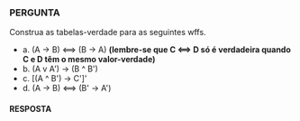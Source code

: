 ### PERGUNTA

Construa as tabelas-verdade para as seguintes wffs.

- a. (A → B) <==> (B → A) **(lembre-se que C <==> D só é verdadeira quando C e D têm o mesmo valor-verdade)**
- b. (A v A') → (B ^ B')
- c. [(A ^ B') → C']'
- d. (A → B) <==> (B' → A')

#### RESPOSTA

